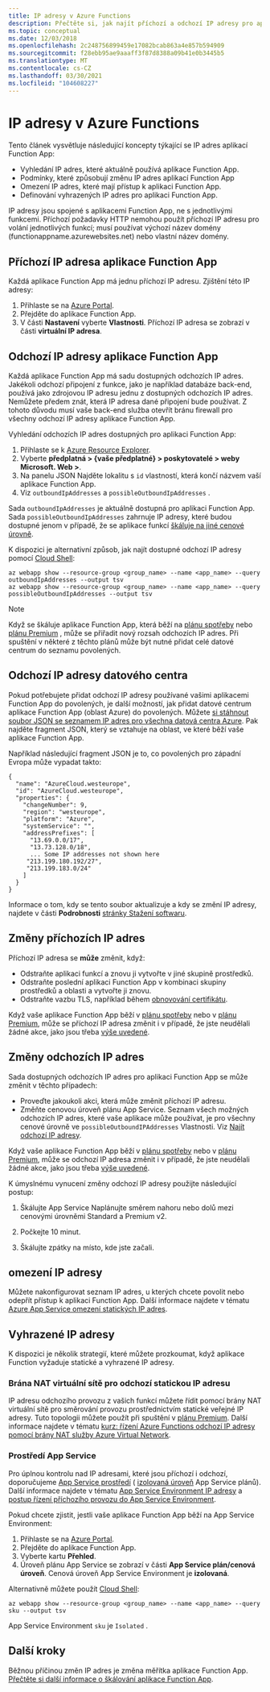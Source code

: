 ```yaml
---
title: IP adresy v Azure Functions
description: Přečtěte si, jak najít příchozí a odchozí IP adresy pro aplikace Function App a jaké způsobují jejich změnu.
ms.topic: conceptual
ms.date: 12/03/2018
ms.openlocfilehash: 2c248756899459e17082bcab863a4e857b594909
ms.sourcegitcommit: f28ebb95ae9aaaff3f87d8388a09b41e0b3445b5
ms.translationtype: MT
ms.contentlocale: cs-CZ
ms.lasthandoff: 03/30/2021
ms.locfileid: "104608227"
---
```

# <a name="ip-addresses-in-azure-functions"></a>IP adresy v Azure Functions

Tento článek vysvětluje následující koncepty týkající se IP adres aplikací Function App:

* Vyhledání IP adres, které aktuálně používá aplikace Function App.
* Podmínky, které způsobují změnu IP adres aplikací Function App
* Omezení IP adres, které mají přístup k aplikaci Function App.
* Definování vyhrazených IP adres pro aplikaci Function App.

IP adresy jsou spojené s aplikacemi Function App, ne s jednotlivými funkcemi. Příchozí požadavky HTTP nemohou použít příchozí IP adresu pro volání jednotlivých funkcí; musí používat výchozí název domény (functionappname.azurewebsites.net) nebo vlastní název domény.

## <a name="function-app-inbound-ip-address"></a>Příchozí IP adresa aplikace Function App

Každá aplikace Function App má jednu příchozí IP adresu. Zjištění této IP adresy:

1. Přihlaste se na [Azure Portal](https://portal.azure.com).
2. Přejděte do aplikace Function App.
3. V části **Nastavení** vyberte **Vlastnosti**. Příchozí IP adresa se zobrazí v části **virtuální IP adresa**.

## <a name="function-app-outbound-ip-addresses"></a><a name="find-outbound-ip-addresses"></a>Odchozí IP adresy aplikace Function App

Každá aplikace Function App má sadu dostupných odchozích IP adres. Jakékoli odchozí připojení z funkce, jako je například databáze back-end, používá jako zdrojovou IP adresu jednu z dostupných odchozích IP adres. Nemůžete předem znát, která IP adresa dané připojení bude používat. Z tohoto důvodu musí vaše back-end služba otevřít bránu firewall pro všechny odchozí IP adresy aplikace Function App.

Vyhledání odchozích IP adres dostupných pro aplikaci Function App:

1. Přihlaste se k [Azure Resource Explorer](https://resources.azure.com).
2. Vyberte **předplatná > {vaše předplatné} > poskytovatelé > weby Microsoft. Web >**.
3. Na panelu JSON Najděte lokalitu s `id` vlastností, která končí názvem vaší aplikace Function App.
4. Viz `outboundIpAddresses` a `possibleOutboundIpAddresses` . 

Sada `outboundIpAddresses` je aktuálně dostupná pro aplikaci Function App. Sada `possibleOutboundIpAddresses` zahrnuje IP adresy, které budou dostupné jenom v případě, že se aplikace funkcí [škáluje na jiné cenové úrovně](#outbound-ip-address-changes).

K dispozici je alternativní způsob, jak najít dostupné odchozí IP adresy pomocí [Cloud Shell](../cloud-shell/quickstart.md):

```azurecli-interactive
az webapp show --resource-group <group_name> --name <app_name> --query outboundIpAddresses --output tsv
az webapp show --resource-group <group_name> --name <app_name> --query possibleOutboundIpAddresses --output tsv
```

> [!NOTE]
> Když se škáluje aplikace Function App, která běží na [plánu spotřeby](consumption-plan.md) nebo [plánu Premium](functions-premium-plan.md) , může se přiřadit nový rozsah odchozích IP adres. Při spuštění v některé z těchto plánů může být nutné přidat celé datové centrum do seznamu povolených.

## <a name="data-center-outbound-ip-addresses"></a>Odchozí IP adresy datového centra

Pokud potřebujete přidat odchozí IP adresy používané vašimi aplikacemi Function App do povolených, je další možností, jak přidat datové centrum aplikace Function App (oblast Azure) do povolených. Můžete [si stáhnout soubor JSON se seznamem IP adres pro všechna datová centra Azure](https://www.microsoft.com/en-us/download/details.aspx?id=56519). Pak najděte fragment JSON, který se vztahuje na oblast, ve které běží vaše aplikace Function App.

Například následující fragment JSON je to, co povolených pro západní Evropa může vypadat takto:

```
{
  "name": "AzureCloud.westeurope",
  "id": "AzureCloud.westeurope",
  "properties": {
    "changeNumber": 9,
    "region": "westeurope",
    "platform": "Azure",
    "systemService": "",
    "addressPrefixes": [
      "13.69.0.0/17",
      "13.73.128.0/18",
      ... Some IP addresses not shown here
     "213.199.180.192/27",
     "213.199.183.0/24"
    ]
  }
}
```

 Informace o tom, kdy se tento soubor aktualizuje a kdy se změní IP adresy, najdete v části **Podrobnosti** [stránky Stažení softwaru](https://www.microsoft.com/en-us/download/details.aspx?id=56519).

## <a name="inbound-ip-address-changes"></a><a name="inbound-ip-address-changes"></a>Změny příchozích IP adres

Příchozí IP adresa se **může** změnit, když:

- Odstraňte aplikaci funkcí a znovu ji vytvořte v jiné skupině prostředků.
- Odstraňte poslední aplikaci Function App v kombinaci skupiny prostředků a oblasti a vytvořte ji znovu.
- Odstraňte vazbu TLS, například během [obnovování certifikátu](../app-service/configure-ssl-certificate.md#renew-certificate).

Když vaše aplikace Function App běží v [plánu spotřeby](consumption-plan.md) nebo v [plánu Premium](functions-premium-plan.md), může se příchozí IP adresa změnit i v případě, že jste neudělali žádné akce, jako jsou třeba [výše uvedené](#inbound-ip-address-changes).

## <a name="outbound-ip-address-changes"></a>Změny odchozích IP adres

Sada dostupných odchozích IP adres pro aplikaci Function App se může změnit v těchto případech:

* Proveďte jakoukoli akci, která může změnit příchozí IP adresu.
* Změňte cenovou úroveň plánu App Service. Seznam všech možných odchozích IP adres, které vaše aplikace může používat, je pro všechny cenové úrovně ve `possibleOutboundIPAddresses` Vlastnosti. Viz [Najít odchozí IP adresy](#find-outbound-ip-addresses).

Když vaše aplikace Function App běží v [plánu spotřeby](consumption-plan.md) nebo v [plánu Premium](functions-premium-plan.md), může se odchozí IP adresa změnit i v případě, že jste neudělali žádné akce, jako jsou třeba [výše uvedené](#inbound-ip-address-changes).

K úmyslnému vynucení změny odchozí IP adresy použijte následující postup:

1. Škálujte App Service Naplánujte směrem nahoru nebo dolů mezi cenovými úrovněmi Standard a Premium v2.

2. Počkejte 10 minut.

3. Škálujte zpátky na místo, kde jste začali.

## <a name="ip-address-restrictions"></a>omezení IP adresy

Můžete nakonfigurovat seznam IP adres, u kterých chcete povolit nebo odepřít přístup k aplikaci Function App. Další informace najdete v tématu [Azure App Service omezení statických IP adres](../app-service/app-service-ip-restrictions.md).

## <a name="dedicated-ip-addresses"></a>Vyhrazené IP adresy

K dispozici je několik strategií, které můžete prozkoumat, když aplikace Function vyžaduje statické a vyhrazené IP adresy. 

### <a name="virtual-network-nat-gateway-for-outbound-static-ip"></a>Brána NAT virtuální sítě pro odchozí statickou IP adresu

IP adresu odchozího provozu z vašich funkcí můžete řídit pomocí brány NAT virtuální sítě pro směrování provozu prostřednictvím statické veřejné IP adresy. Tuto topologii můžete použít při spuštění v [plánu Premium](functions-premium-plan.md). Další informace najdete v tématu [kurz: řízení Azure Functions odchozí IP adresy pomocí brány NAT služby Azure Virtual Network](functions-how-to-use-nat-gateway.md).

### <a name="app-service-environments"></a>Prostředí App Service

Pro úplnou kontrolu nad IP adresami, které jsou příchozí i odchozí, doporučujeme [App Service prostředí](../app-service/environment/intro.md) ( [izolovaná úroveň](https://azure.microsoft.com/pricing/details/app-service/) App Service plánů). Další informace najdete v tématu [App Service Environment IP adresy](../app-service/environment/network-info.md#ase-ip-addresses) a [postup řízení příchozího provozu do App Service Environment](../app-service/environment/app-service-app-service-environment-control-inbound-traffic.md).

Pokud chcete zjistit, jestli vaše aplikace Function App běží na App Service Environment:

1. Přihlaste se na [Azure Portal](https://portal.azure.com).
2. Přejděte do aplikace Function App.
3. Vyberte kartu **Přehled**.
4. Úroveň plánu App Service se zobrazí v části **App Service plán/cenová úroveň**. Cenová úroveň App Service Environment je **izolovaná**.
 
Alternativně můžete použít [Cloud Shell](../cloud-shell/quickstart.md):

```azurecli-interactive
az webapp show --resource-group <group_name> --name <app_name> --query sku --output tsv
```

App Service Environment `sku` je `Isolated` .

## <a name="next-steps"></a>Další kroky

Běžnou příčinou změn IP adres je změna měřítka aplikace Function App. [Přečtěte si další informace o škálování aplikace Function App](functions-scale.md).
